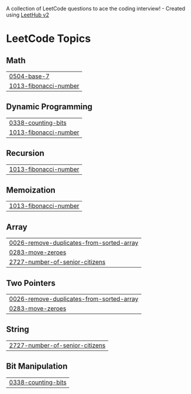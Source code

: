 A collection of LeetCode questions to ace the coding interview! - Created using [LeetHub v2](https://github.com/arunbhardwaj/LeetHub-2.0)
<!---LeetCode Topics Start-->
# LeetCode Topics
## Math
|  |
| ------- |
| [0504-base-7](https://github.com/just-scribblig/Leetcode/tree/master/0504-base-7) |
| [1013-fibonacci-number](https://github.com/just-scribblig/Leetcode/tree/master/1013-fibonacci-number) |
## Dynamic Programming
|  |
| ------- |
| [0338-counting-bits](https://github.com/just-scribblig/Leetcode/tree/master/0338-counting-bits) |
| [1013-fibonacci-number](https://github.com/just-scribblig/Leetcode/tree/master/1013-fibonacci-number) |
## Recursion
|  |
| ------- |
| [1013-fibonacci-number](https://github.com/just-scribblig/Leetcode/tree/master/1013-fibonacci-number) |
## Memoization
|  |
| ------- |
| [1013-fibonacci-number](https://github.com/just-scribblig/Leetcode/tree/master/1013-fibonacci-number) |
## Array
|  |
| ------- |
| [0026-remove-duplicates-from-sorted-array](https://github.com/just-scribblig/Leetcode/tree/master/0026-remove-duplicates-from-sorted-array) |
| [0283-move-zeroes](https://github.com/just-scribblig/Leetcode/tree/master/0283-move-zeroes) |
| [2727-number-of-senior-citizens](https://github.com/just-scribblig/Leetcode/tree/master/2727-number-of-senior-citizens) |
## Two Pointers
|  |
| ------- |
| [0026-remove-duplicates-from-sorted-array](https://github.com/just-scribblig/Leetcode/tree/master/0026-remove-duplicates-from-sorted-array) |
| [0283-move-zeroes](https://github.com/just-scribblig/Leetcode/tree/master/0283-move-zeroes) |
## String
|  |
| ------- |
| [2727-number-of-senior-citizens](https://github.com/just-scribblig/Leetcode/tree/master/2727-number-of-senior-citizens) |
## Bit Manipulation
|  |
| ------- |
| [0338-counting-bits](https://github.com/just-scribblig/Leetcode/tree/master/0338-counting-bits) |
<!---LeetCode Topics End-->